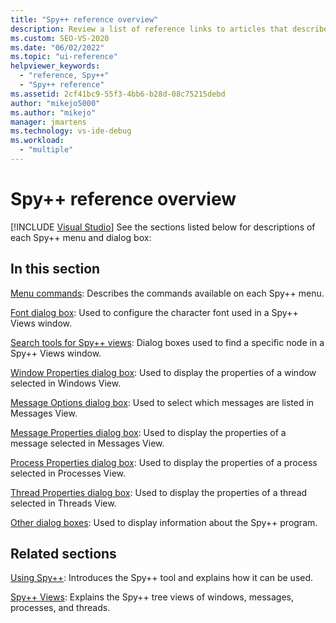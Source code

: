 ```yaml
---
title: "Spy++ reference overview"
description: Review a list of reference links to articles that describe each menu command and dialog box in the Spy++ debugging tool.
ms.custom: SEO-VS-2020
ms.date: "06/02/2022"
ms.topic: "ui-reference"
helpviewer_keywords:
  - "reference, Spy++"
  - "Spy++ reference"
ms.assetid: 2cf41bc9-55f3-4bb6-b28d-08c75215debd
author: "mikejo5000"
ms.author: "mikejo"
manager: jmartens
ms.technology: vs-ide-debug
ms.workload:
  - "multiple"
---
```

# Spy++ reference overview

 [!INCLUDE [Visual Studio](~/includes/applies-to-version/vs-windows-only.md)]
See the sections listed below for descriptions of each Spy++ menu and dialog box:

## In this section

 [Menu commands](../debugger/menu-commands.md): Describes the commands available on each Spy++ menu.

 [Font dialog box](../debugger/font-dialog-box-microsoft-spy-increment-help.md): Used to configure the character font used in a Spy++ Views window.

 [Search tools for Spy++ views](../debugger/search-tools-for-spy-increment-views.md): Dialog boxes used to find a specific node in a Spy++ Views window.

 [Window Properties dialog box](../debugger/window-properties-dialog-box.md): Used to display the properties of a window selected in Windows View.

 [Message Options dialog box](../debugger/message-options-dialog-box.md): Used to select which messages are listed in Messages View.

 [Message Properties dialog box](../debugger/message-properties-dialog-box.md): Used to display the properties of a message selected in Messages View.

 [Process Properties dialog box](../debugger/process-properties-dialog-box.md): Used to display the properties of a process selected in Processes View.

 [Thread Properties dialog box](../debugger/thread-properties-dialog-box.md): Used to display the properties of a thread selected in Threads View.

 [Other dialog boxes](../debugger/other-dialog-boxes.md): Used to display information about the Spy++ program.

## Related sections

 [Using Spy++](../debugger/using-spy-increment.md): Introduces the Spy++ tool and explains how it can be used.

 [Spy++ Views](../debugger/spy-increment-views.md): Explains the Spy++ tree views of windows, messages, processes, and threads.
